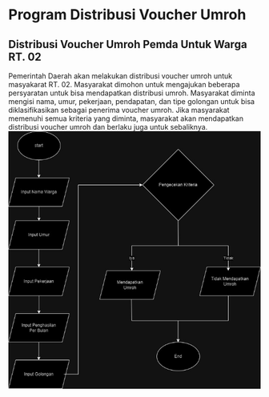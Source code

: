 # Program Distribusi Voucher Umroh

## Distribusi Voucher Umroh Pemda Untuk Warga RT. 02
Pemerintah Daerah akan melakukan distribusi voucher umroh untuk masyakarat RT. 02. Masyarakat dimohon untuk mengajukan beberapa persyaratan untuk bisa mendapatkan distribusi umroh. Masyarakat diminta mengisi nama, umur, pekerjaan, pendapatan, dan tipe golongan untuk bisa diklasifikasikan sebagai penerima voucher umroh. Jika masyarakat memenuhi semua kriteria yang diminta, masyarakat akan mendapatkan distribusi voucher umroh dan berlaku juga untuk sebaliknya.
 ![Flowchart](Tugas%201%20Algoritma%20.jpg) 